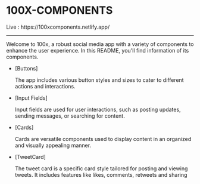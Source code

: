 <h1>100X-COMPONENTS</h1>
Live : https://100xcomponents.netlify.app/
<hr/>
<p>Welcome to 100x, a robust social media app with a variety of components to enhance the user experience. In this README, you'll find information of its components.</p>

- [Buttons]  <p>The app includes various button styles and sizes to cater to different actions and interactions.</p>
- [Input Fields] <p>Input fields are used for user interactions, such as posting updates, sending messages, or searching for content.</p>
- [Cards] <p>Cards are versatile components used to display content in an organized and visually appealing manner.</p>
- [TweetCard] <p>The tweet card is a specific card style tailored for posting and viewing tweets. It includes features like likes, comments, retweets and sharing</p>



